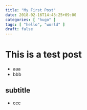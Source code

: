 ```yaml
---
title: "My First Post"
date: 2018-02-16T14:43:25+09:00
categories: [ "hugo" ]
tags: [ "hello", "world" ]
draft: false
---
```


# This is a test post
- aaa
- bbb

## subtitle
- ccc

